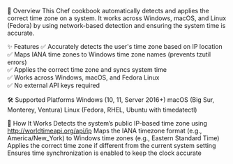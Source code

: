 📌 Overview
This Chef cookbook automatically detects and applies the correct time zone on a system. It works across Windows, macOS, and Linux (Fedora) by using network-based detection and ensuring the system time is accurate.

✨ Features
✅ Accurately detects the user's time zone based on IP location
<br />
✅ Maps IANA time zones to Windows time zone names (prevents tzutil errors)
<br />
✅ Applies the correct time zone and syncs system time
<br />
✅ Works across Windows, macOS, and Fedora Linux
<br />
✅ No external API keys required
<br />

🛠 Supported Platforms
Windows (10, 11, Server 2016+)
macOS (Big Sur, Monterey, Ventura)
Linux (Fedora, RHEL, Ubuntu with timedatectl)

📜 How It Works
Detects the system’s public IP-based time zone using http://worldtimeapi.org/api/ip
Maps the IANA timezone format (e.g., America/New_York) to Windows time zones (e.g., Eastern Standard Time)
Applies the correct time zone if different from the current system setting
Ensures time synchronization is enabled to keep the clock accurate
